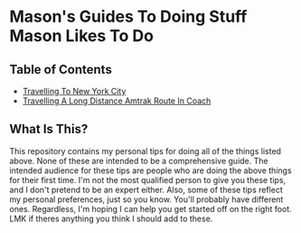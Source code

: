 # Mason's Guides To Doing Stuff Mason Likes To Do

## Table of Contents

* [Travelling To New York City](nyc/README.md)
* [Travelling A Long Distance Amtrak Route In Coach](amtrak/README.md)

## What Is This?

This repository contains my personal tips for doing all of the things listed above. None of these are intended
to be a comprehensive guide. The intended audience for these tips are people who are doing the above things for 
their first time. I'm not the most qualified person to give you these tips, and I don't pretend to be an expert 
either. Also, some of these tips reflect my personal preferences, just so you know. You'll probably have different
ones. Regardless, I'm hoping I can help you get started off on the right foot. LMK if theres anything you think I 
should add to these. 
